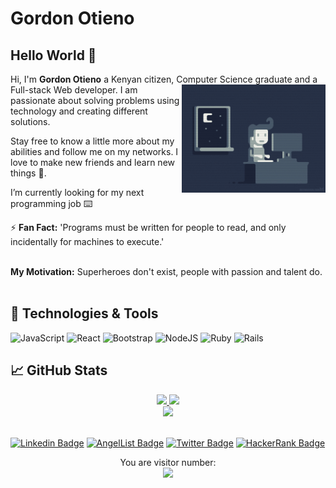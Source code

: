 # Gordon Otieno 

 ## Hello World 👋
 
Hi,  I'm **Gordon Otieno** a Kenyan citizen, Computer Science graduate and a Full-stack Web developer. <img align='right' src="./programmer.gif" width="230"> I am passionate about solving problems using technology and creating different solutions.
   
   Stay free to know a little more about my abilities and follow me on my networks. I love to make new friends and learn new things :pray:.
   
I’m currently looking for my next programming job :keyboard:

⚡ **Fan Fact:** 'Programs must be written for people to read, and only incidentally for machines to execute.'
<br/>
<br/>

**My Motivation:** Superheroes don't exist, people with passion and talent do.
<br/>
<br/>
## 🔧 Technologies & Tools
![JavaScript](https://img.shields.io/badge/javascript-%23323330.svg?style=for-the-badge&logo=javascript&logoColor=white)
![React](https://img.shields.io/badge/react-%2320232a.svg?style=for-the-badge&logo=react&logoColor=white)
![Bootstrap](https://img.shields.io/badge/bootstrap-%23563D7C.svg?style=for-the-badge&logo=bootstrap&logoColor=white)
![NodeJS](https://img.shields.io/badge/node.js-6DA55F?style=for-the-badge&logo=node.js&logoColor=white)
![Ruby](https://img.shields.io/badge/ruby-%23CC342D.svg?style=for-the-badge&logo=ruby&logoColor=white)
![Rails](https://img.shields.io/badge/rails-%23CC0000.svg?style=for-the-badge&logo=ruby-on-rails&logoColor=white)
<br/>



## &#x1f4c8; GitHub Stats
<div align='center'>
  <a href="https://github.com/GordonOtieno">
    <img height="180px" src="https://github-readme-stats.vercel.app/api?username=GordonOtieno&show_icons=true&include_all_commits=true" />
  </a> 

  <a href="https://github.com/GordonOtieno">
    <img height="180px" src="https://github-readme-stats.vercel.app/api/top-langs/?username=GordonOtieno&layout=compact" />
  </a>


  <div align="center">
    <a href="https://github.com/GordonOtieno">
      <img height="180px" src="https://github-readme-streak-stats.herokuapp.com/?user=GordonOtieno" />
    </a>
  </div>   
</div>
<br/>

[![Linkedin Badge](https://img.shields.io/badge/-Gordon%20Otieno-blue?style=plastic&logo=Linkedin&logoColor=white&link=https://www.linkedin.com/in/gordon-otieno-612b98184/)](https://www.linkedin.com/in/gordonotieno/)
[![AngelList Badge](https://img.shields.io/badge/-gordon--otieno-white?style=plastic&logo=AngelList&logoColor=black&link=https://angel.co/u/gordon-otieno)](https://angel.co/u/gordonotieno)
[![Twitter Badge](https://img.shields.io/badge/-@GordonOtieno-1ca0f1?style=plastic&labelColor=1ca0f1&logo=twitter&logoColor=white&link=https://twitter.com/GordonO34459259)](https://twitter.com/GordonO34459259)
[![HackerRank Badge](https://img.shields.io/badge/-@otienogordon95?style=plastic&labelColor=1ba94c&logo=hackerrank&logoColor=white&link=https://www.hackerrank.com/otienogordon95)](https://www.hackerrank.com/otienogordon95)

<p align="center"> 
  You are visitor number: <br>
  <img src="https://profile-counter.glitch.me/GordonOtieno/count.svg" />
</p>

